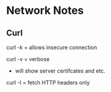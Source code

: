 # Network Notes

## Curl
curl -k = allows insecure connection

curl -v = verbose

- will show server certifcates and etc.

curl -I = fetch HTTP headers only 